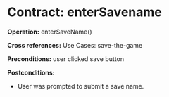 # Contract: enterSavename

**Operation:** enterSaveName()

**Cross references:** Use Cases: save-the-game

**Preconditions:** user clicked save button

**Postconditions:** 
* User was prompted to submit a save name.
